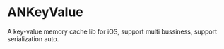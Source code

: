 # ANKeyValue
A key-value memory cache lib for iOS, support multi bussiness, support serialization auto.
